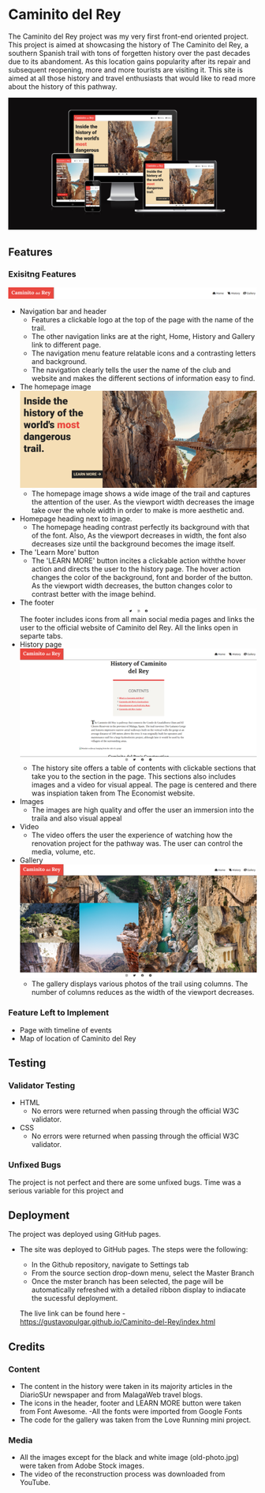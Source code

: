 # Caminito del Rey

The Caminito del Rey project was my very first front-end oriented project. This project is aimed at showcasing the history of The Caminito del Rey, a southern Spanish trail with tons of forgetten history over the past decades due to its abandoment. As this location gains popularity after its repair and subsequent reopening, more and more tourists are visiting it. This site is aimed at all those history and travel enthusiasts that would like to read more about the history of this pathway.

![](/accessibility.png)
## Features

### Exisitng Features
![](header.png)
- Navigation bar and header
    - Features a clickable logo at the top of the page with the name of the trail.
    - The other navigation links are at the right, Home, History and Gallery link to different page.
    - The navigation menu feature relatable icons and a contrasting letters and background.
    - The navigation clearly tells the user the name of the club and website and makes the different sections of information easy to find.
- The homepage image
![](homepage.png)
    - The homepage image shows a wide image of the trail and captures the attention of the user. As the viewport width decreases the image take over the whole width in order to make is more aesthetic and.
- Homepage heading next to image.
    - The homepage heading contrast perfectly its background with that of the font. Also, As the viewport decreases in width, the font also decreases size until the background becomes the image itself.  
- The 'Learn More' button
    - The 'LEARN MORE' button incites a clickable action withthe hover action and directs the user to the history page. The hover action changes the color of the background, font and border of the button. As the viewport width decreases, the button changes color to contrast better with the image behind. 
- The footer
![](footer.png)
    The footer includes icons from all main social media pages and links the user to the official website of Caminito del Rey. All the links open in separte tabs.
- History page
![](history.png)
    - The history site offers a table of contents with clickable sections that take you to the section in the page. This sections also includes images and a video for visual appeal. The page is centered and there was inspiation taken from The Economist website.
- Images
    - The images are high quality and offer the user an immersion into the traila and also visual appeal
- Video
    - The video offers the user the experience of watching how the renovation project for the pathway was. The user can control the media, volume, etc.
- Gallery
![](gallery.png)
    - The gallery displays various photos of the trail using columns. The number of columns reduces as the width of the viewport decreases.

### Feature Left to Implement
- Page with timeline of events
- Map of location of Caminito del Rey

## Testing
### Validator Testing
- HTML
    - No errors were returned when passing through the official W3C validator.
- CSS
    - No errors were returned when passing through the official W3C validator.
### Unfixed Bugs
The project is not perfect and there are some unfixed bugs. Time was a serious variable for this project and 

## Deployment

The project was deployed using GitHub pages. 
- The site was deployed to GitHub pages. The steps were the following:
    - In the Github repository, navigate to Settings tab
    - From the source section drop-down menu, select the Master Branch
    - Once the mster branch has been selected, the page will be automatically refreshed with a detailed ribbon display to indiacate the sucessful deployment.

    The live link can be found here - https://gustavopulgar.github.io/Caminito-del-Rey/index.html
## Credits
### Content
- The content in the history were taken in its majority articles in the DiarioSUr newspaper and from MalagaWeb travel blogs.
- The icons in the header, footer and LEARN MORE button were taken from Font Awesome.
-All the fonts were imported from Google Fonts
- The code for the gallery was taken from the Love Running mini project.
### Media
 - All the images except for the black and white image (old-photo.jpg) were taken from Adobe Stock images. 
- The video of the reconstruction process was downloaded from YouTube.
